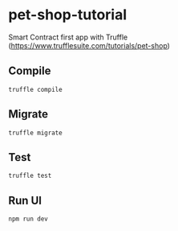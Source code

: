 # pet-shop-tutorial
Smart Contract first app with Truffle (https://www.trufflesuite.com/tutorials/pet-shop)

## Compile
```truffle compile```

## Migrate
```truffle migrate```

## Test
```truffle test```

## Run UI 
```npm run dev```
